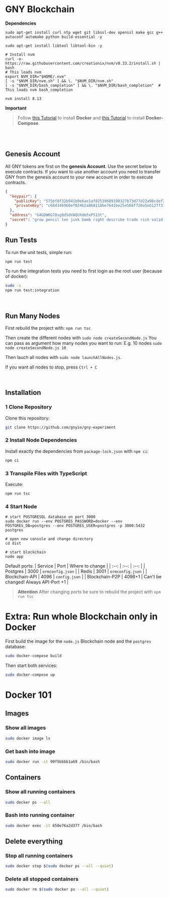 # GNY Blockchain

__Dependencies__
```
sudo apt-get install curl ntp wget git libssl-dev openssl make gcc g++ autoconf automake python build-essential -y

sudo apt-get install libtool libtool-bin -y

# Install nvm
curl -o- https://raw.githubusercontent.com/creationix/nvm/v0.33.2/install.sh | bash
# This loads nvm
export NVM_DIR="$HOME/.nvm"
[ -s "$NVM_DIR/nvm.sh" ] && \. "$NVM_DIR/nvm.sh"
[ -s "$NVM_DIR/bash_completion" ] && \. "$NVM_DIR/bash_completion"  # This loads nvm bash_completion

nvm install 8.13
```
__Important__  
> Follow [this Tutorial](https://docs.docker.com/install/linux/docker-ce/ubuntu/) to install __Docker__ and [this Tutorial](https://docs.docker.com/compose/install/) to install __Docker-Compose__.

<br/>
<br/>

## Genesis Account

All GNY tokens are first on the __genesis Account__. Use the secret below to execute contracts. If you want to use another account you need to transfer GNY from the genesis account to your new account in order to execute contracts.

```json
{
  "keypair": {
    "publicKey": "575bf8f32b941b9e6ae1af82539689198327b73d77d22a98cdef2460c9257f7b",
    "privateKey": "c68434b960ef024b2a868118be7641be25e566f720a5eb12ff314022629ccc71575bf8f32b941b9e6ae1af82539689198327b73d77d22a98cdef2460c9257f7b"
  },
  "address": "G4GDW6G78sgQdSdVAQUXdm5xPS13t",
  "secret": "grow pencil ten junk bomb right describe trade rich valid tuna service"
}
```

## Run Tests

To run the unit tests, simple run:
```bash
npm run test
```

To run the integration tests you need to first login as the root user (because of docker):
```bash
sudo -s
npm run test:integration
```

<br/>


## Run Many Nodes

First rebuild the project with: `npm run tsc`

Then create the different nodes with `sudo node createSecondNode.js`
You can pass as argument how many nodes you want to run: E.g. 10 nodes `sudo node createSecondNode.js 10`

Then lauch all nodes with `sudo node launchAllNodes.js`.

If you want all nodes to stop, press `Ctrl + C`




<br/>

## Installation

### 1 Clone Repository

Clone this repository:
```bash
git clone https://github.com/gnyio/gny-experiment
```

### 2 Install Node Dependencies

Install exactly the dependencies from `package-lock.json` with `npm ci`:
```bash
npm ci
```

### 3 Transpile Files with TypeScript

Execute:
```bash
npm run tsc
```

### 4 Start Node

```
# start POSTGRESQL database on port 3000
sudo docker run --env POSTGRES_PASSWORD=docker --env POSTGRES_DB=postgres --env POSTGRES_USER=postgres -p 3000:5432 postgres

# open new console and change directory
cd dist

# start blockchain
node app
```

Default ports:
| Service | Port | Where to change |
| :--: | :--: | :--: |
| Postgres | 3000 | `ormconfig.json` |
| Redis | 3001 | `ormconfig.json` |
| Blockchain-API | 4096 | `config.json` |
| Blockchain-P2P | 4096+1 | Can't be changed! Always API-Port +1 |

> __Attention__
> After changing ports be sure to rebuild the project with `npm run tsc`


# Extra: Run whole Blockchain only in Docker
First build the image for the `node.js` Blockchain node and the `postgres` database:
```bash
sudo docker-compose build
```

Then start both services:
```bash
sudo docker-compose up
```


# Docker 101

## Images
### Show all images
```bash
sudo docker image ls
```
### Get bash into image
```bash
sudo docker run -it 99f5bbbb1a69 /bin/bash
```

## Containers
### Show all running containers
```bash
sudo docker ps --all
```
### Bash into running container
```bash
sudo docker exec -it 650e76a2d377 /bin/bash
```

## Delete everything
### Stop all running containers
```bash
sudo docker stop $(sudo docker ps --all --quiet)
```

### Delete all stopped containers
```bash
sudo docker rm $(sudo docker ps --all --quiet)
```